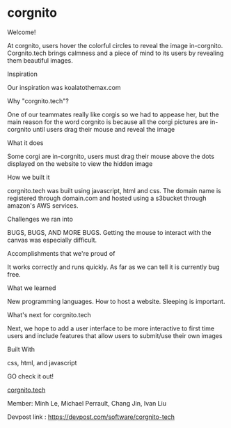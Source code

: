 # corgnito
Welcome! 

At corgnito, users hover the colorful circles to reveal the image in-corgnito. Corgnito.tech brings calmness and a piece of mind to its users by revealing them beautiful images.

Inspiration

Our inspiration was koalatothemax.com

Why "corgnito.tech"?

One of our teammates really like corgis so we had to appease her, but the main reason for the word corgnito is because all the corgi pictures are in-corgnito until users drag their mouse and reveal the image

What it does

Some corgi are in-corgnito, users must drag their mouse above the dots displayed on the website to view the hidden image

How we built it

corgnito.tech was built using javascript, html and css. The domain name is registered through domain.com and hosted using a s3bucket through amazon's AWS services.

Challenges we ran into

BUGS, BUGS, AND MORE BUGS. Getting the mouse to interact with the canvas was especially difficult.

Accomplishments that we're proud of

It works correctly and runs quickly. As far as we can tell it is currently bug free.

What we learned

New programming languages. How to host a website. Sleeping is important.

What's next for corgnito.tech

Next, we hope to add a user interface to be more interactive to first time users and include features that allow users to submit/use their own images

Built With

css, html, and javascript

GO check it out!

[corgnito.tech](http://corgnito.tech/)

Member: Minh Le, Michael Perrault, Chang Jin, Ivan Liu

Devpost link : https://devpost.com/software/corgnito-tech
